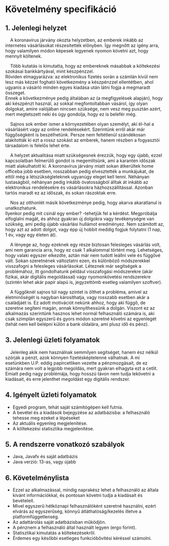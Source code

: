 # Követelmény specifikáció

## 1. Jelenlegi helyzet

&nbsp;&nbsp;&nbsp;&nbsp;A koronavírus járvány okozta helyzetben, az emberek inkább az internetes vásárlásokat részesítették előnyben.
Így megnőtt az igény arra, hogy valamilyen módon képesek legyenek nyomon követni azt, hogy mennyit költenek.

&nbsp;&nbsp;&nbsp;&nbsp;Több kutatás is kimutatta, hogy az embereknek másabbak a költekezési szokásai bankkártyával, mint készpénzzel.\
Röviden elmagyarázva: az elektronikus fizetés során a számlán kívül nem lesz más kézzel fogható következmény 
a készpénzzel ellentétben, ahol ugyanis a vásárló minden egyes kiadása után látni fogja a megmaradt összeget.\
Ennek a következménye pedig általában az (a megfigyelések alapján), hogy aki készpénzt használ, az sokkal
megfontoltabban vásárol, így olyan dolgokat, amire valójában nincsen szüksége, nem vesz meg pusztán azért,
mert megtetszett neki és úgy gondolja, hogy ez is belefér még.

&nbsp;&nbsp;&nbsp;&nbsp;Sajnos sok ember ismer a környezetében olyan személyt, aki él-hal a vásárlásért vagy az online rendelésekért.
Szerintünk erről akár már függőségként is beszélhetünk.
Persze nem feltétlenül szándékosan alakították ki ezt a rossz szokást az emberek, hanem részben a fogyasztói társadalom is felelős lehet érte.

&nbsp;&nbsp;&nbsp;&nbsp;A helyzet aktualitása miatt szükségesnek érezzük, hogy egy újabb, ezzel kapcsolatban felmerülő gondot is megemlítsünk,
ami a karantén időszak miatt alakulhatott ki. A koronavírus járvány miatt sokan átkerültek home officeba jobb esetben,
rosszabban pedig elvesztették a munkájukat, de ettől még a létszükségleteknek ugyanúgy eleget kell tenni.
Néhányan lustaságból, néhányan pedig inkább óvatosságból álltak át inkább az elektronikus rendelésekre és vásárlásokra házhozszállítással.
Azonban tartós maradt ez az időszak, és sokan rászoktak erre.

&nbsp;&nbsp;&nbsp;&nbsp;Nos az otthonlét másik következménye pedig, hogy akarva akaratlanul is unatkozhatunk.\
Ilyenkor pedig mit csinál egy ember? -tehetjük fel a kérdést.
Megpróbálja elfoglalni magát, és ahhoz gyakran új dolgokra vagy tevékenységre van szükség, ami pedig újabb vásárlási hullámot eredményez.
Nem számított az, hogy azt az adott dolgot, vagy épp új hobbit meddig fogjuk folytatni (1 nap, 1 év, vagy egy életen át).

&nbsp;&nbsp;&nbsp;&nbsp;A lényege az, hogy ezeknek egy része biztosan felesleges vásárlás volt, ami nem garancia arra, hogy ez csak 1 alkalommal történt meg.
Lehetséges, hogy valaki egyszer elkezdte, aztán már nem tudott leállni vele és függővé vált.
Sokan szeretnének változtatni ezen, és különböző módszerekkel visszafogni a felesleges vásárlásokat.
Léteznek már segítségek a problémához, itt gondolhatunk például visszafogási módszerekre
(akár fizikai, akár digitális megoldással) vagy nyomonkövetési rendszerekre
(szintén lehet akár papír alapú is, jegyzettömb esetleg valamilyen szoftver).

&nbsp;&nbsp;&nbsp;&nbsp;A függőknél sajnos túl nagy szintet is ölthet a probléma, amivel az életminőségét is nagyban károsíthatja,
vagy rosszabb esetben akár a családjáét is.
Ez adott motivációt nekünk ahhoz, hogy aki függő, de szeretne segíteni magán, annak könnyíthessünk a dolgán.
Viszont ez az alkalmazás szerintünk hasznos lehet normál felhasználó számára is,
aki csak szimplán egyszerű és gyors módon szeretné követni az egyenlegét (tehát nem kell belépni külön a bank oldalára, ami plusz idő és pénz).


## 3. Jelenlegi üzleti folyamatok

&nbsp;&nbsp;&nbsp;&nbsp;Jelenleg akik nem használnak semmilyen segítséget, hanem ész nélkül szórják a pénzt, azok könnyen fizetésképtelenné válhatnak.
A mi esetünkben U.P. eddig papírcetliken vezette a pénzmozgásait, de ez számára nem volt a legjobb megoldás, mert gyakran elhagyta ezt a cetlit.
Emiatt pedig nagy problémája, hogy hosszú távon nem tudja lekövetni a kiadásait, és erre jelenthet megoldást egy digitális rendszer.


## 4. Igényelt üzleti folyamatok

- Egyedi program, tehát saját számítógépen kell futnia.
- A bevétel és a kiadások bejegyzése az adatbázisba: a felhasználó tehesse meg ezeket a lépéseket
- Az aktuális egyenleg megjelenítése.
- A költekezési statisztika megjelenítése.
    
    
## 5. A rendszerre vonatkozó szabályok

- Java, Javafx és saját adatbázis
- Java verzió: 13-as, vagy újabb


## 6. Követelménylista

- Ezzel az alkalmazással, mindig naprakész lehet a felhasználó az általa kívánt információkkal, és pontosan követni tudja a kiadásait és bevételeit.
- Mivel egyszerű hétköznapi felhasználóként szeretné használni, ezért elvárás az egyszerűség, könnyű átláthatóság/kezelés illetve a platformfüggetlenség.
- Az adattárolás saját adatbázisban működjön.
- A pénznem a felhasználó által használt legyen (ergo forint).
- Statisztikai kimutatás a költekezésekről.
- Érdemes egy későbbi esetleges funkcióbővítési kéréssel számolni.

